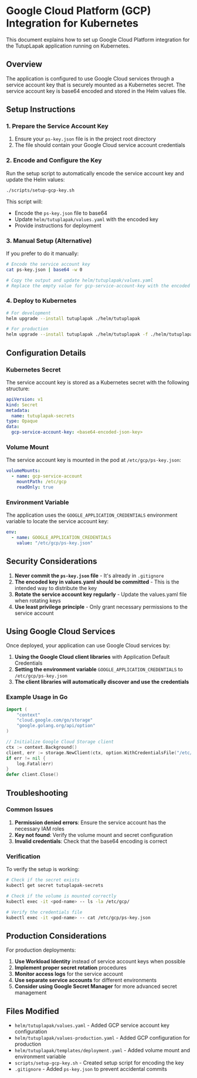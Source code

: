 # Google Cloud Platform (GCP) Integration for Kubernetes

This document explains how to set up Google Cloud Platform integration for the TutupLapak application running on Kubernetes.

## Overview

The application is configured to use Google Cloud services through a service account key that is securely mounted as a Kubernetes secret. The service account key is base64 encoded and stored in the Helm values file.

## Setup Instructions

### 1. Prepare the Service Account Key

1. Ensure your `ps-key.json` file is in the project root directory
2. The file should contain your Google Cloud service account credentials

### 2. Encode and Configure the Key

Run the setup script to automatically encode the service account key and update the Helm values:

```bash
./scripts/setup-gcp-key.sh
```

This script will:
- Encode the `ps-key.json` file to base64
- Update `helm/tutuplapak/values.yaml` with the encoded key
- Provide instructions for deployment

### 3. Manual Setup (Alternative)

If you prefer to do it manually:

```bash
# Encode the service account key
cat ps-key.json | base64 -w 0

# Copy the output and update helm/tutuplapak/values.yaml
# Replace the empty value for gcp-service-account-key with the encoded string
```

### 4. Deploy to Kubernetes

```bash
# For development
helm upgrade --install tutuplapak ./helm/tutuplapak

# For production
helm upgrade --install tutuplapak ./helm/tutuplapak -f ./helm/tutuplapak/values-production.yaml
```

## Configuration Details

### Kubernetes Secret

The service account key is stored as a Kubernetes secret with the following structure:

```yaml
apiVersion: v1
kind: Secret
metadata:
  name: tutuplapak-secrets
type: Opaque
data:
  gcp-service-account-key: <base64-encoded-json-key>
```

### Volume Mount

The service account key is mounted in the pod at `/etc/gcp/ps-key.json`:

```yaml
volumeMounts:
  - name: gcp-service-account
    mountPath: /etc/gcp
    readOnly: true
```

### Environment Variable

The application uses the `GOOGLE_APPLICATION_CREDENTIALS` environment variable to locate the service account key:

```yaml
env:
  - name: GOOGLE_APPLICATION_CREDENTIALS
    value: "/etc/gcp/ps-key.json"
```

## Security Considerations

1. **Never commit the `ps-key.json` file** - It's already in `.gitignore`
2. **The encoded key in values.yaml should be committed** - This is the intended way to distribute the key
3. **Rotate the service account key regularly** - Update the values.yaml file when rotating keys
4. **Use least privilege principle** - Only grant necessary permissions to the service account

## Using Google Cloud Services

Once deployed, your application can use Google Cloud services by:

1. **Using the Google Cloud client libraries** with Application Default Credentials
2. **Setting the environment variable** `GOOGLE_APPLICATION_CREDENTIALS` to `/etc/gcp/ps-key.json`
3. **The client libraries will automatically discover and use the credentials**

### Example Usage in Go

```go
import (
    "context"
    "cloud.google.com/go/storage"
    "google.golang.org/api/option"
)

// Initialize Google Cloud Storage client
ctx := context.Background()
client, err := storage.NewClient(ctx, option.WithCredentialsFile("/etc/gcp/ps-key.json"))
if err != nil {
    log.Fatal(err)
}
defer client.Close()
```

## Troubleshooting

### Common Issues

1. **Permission denied errors**: Ensure the service account has the necessary IAM roles
2. **Key not found**: Verify the volume mount and secret configuration
3. **Invalid credentials**: Check that the base64 encoding is correct

### Verification

To verify the setup is working:

```bash
# Check if the secret exists
kubectl get secret tutuplapak-secrets

# Check if the volume is mounted correctly
kubectl exec -it <pod-name> -- ls -la /etc/gcp/

# Verify the credentials file
kubectl exec -it <pod-name> -- cat /etc/gcp/ps-key.json
```

## Production Considerations

For production deployments:

1. **Use Workload Identity** instead of service account keys when possible
2. **Implement proper secret rotation** procedures
3. **Monitor access logs** for the service account
4. **Use separate service accounts** for different environments
5. **Consider using Google Secret Manager** for more advanced secret management

## Files Modified

- `helm/tutuplapak/values.yaml` - Added GCP service account key configuration
- `helm/tutuplapak/values-production.yaml` - Added GCP configuration for production
- `helm/tutuplapak/templates/deployment.yaml` - Added volume mount and environment variable
- `scripts/setup-gcp-key.sh` - Created setup script for encoding the key
- `.gitignore` - Added `ps-key.json` to prevent accidental commits
